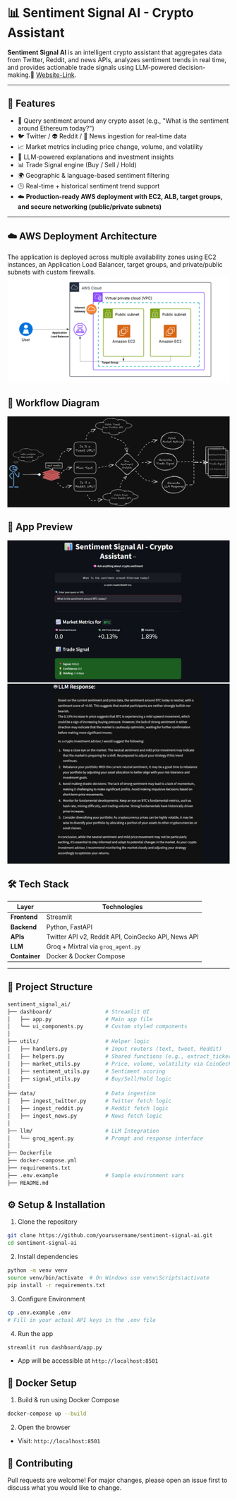 # 📊 Sentiment Signal AI - Crypto Assistant

**Sentiment Signal AI** is an intelligent crypto assistant that aggregates data from Twitter, Reddit, and news APIs, analyzes sentiment trends in real time, and provides actionable trade signals using LLM-powered 
decision-making.🔗 [Website-Link](http://?:8501/).

---

## 🚀 Features

- 🔎 Query sentiment around any crypto asset (e.g., "What is the sentiment around Ethereum today?")
- 🐦 Twitter / 👽 Reddit / 📰 News ingestion for real-time data
- 📈 Market metrics including price change, volume, and volatility
- 🤖 LLM-powered explanations and investment insights
- 📊 Trade Signal engine (Buy / Sell / Hold)
- 🌍 Geographic & language-based sentiment filtering
- 🕒 Real-time + historical sentiment trend support
- ☁️ **Production-ready AWS deployment with EC2, ALB, target groups, and secure networking (public/private subnets)**


---
## ☁️ AWS Deployment Architecture
The application is deployed across multiple availability zones using EC2 instances, an Application Load Balancer, target groups, and private/public subnets with custom firewalls.
![img.png](workflow_diagram/diagram4.png)
## 🔁 Workflow Diagram
![img.png](workflow_diagram/diagram3.png)
## 📸 App Preview
![img.png](workflow_diagram/diagram1.png)
![img.png](workflow_diagram/diagram2.png)
## 🛠️ Tech Stack

| Layer         | Technologies |
|---------------|--------------|
| **Frontend**  | Streamlit    |
| **Backend**   | Python, FastAPI  |
| **APIs**      | Twitter API v2, Reddit API, CoinGecko API, News API |
| **LLM**       | Groq + Mixtral via `groq_agent.py` |
| **Container** | Docker & Docker Compose |

---

## 📁 Project Structure

```bash
sentiment_signal_ai/
├── dashboard/                 # Streamlit UI
│   ├── app.py                 # Main app file
│   └── ui_components.py       # Custom styled components
│
├── utils/                     # Helper logic
│   ├── handlers.py            # Input routers (text, tweet, Reddit)
│   ├── helpers.py             # Shared functions (e.g., extract_ticker)
│   ├── market_utils.py        # Price, volume, volatility via CoinGecko
│   ├── sentiment_utils.py     # Sentiment scoring
│   ├── signal_utils.py        # Buy/Sell/Hold logic
│
├── data/                      # Data ingestion
│   ├── ingest_twitter.py      # Twitter fetch logic
│   ├── ingest_reddit.py       # Reddit fetch logic
│   ├── ingest_news.py         # News fetch logic
│
├── llm/                       # LLM Integration
│   └── groq_agent.py          # Prompt and response interface
│
├── Dockerfile
├── docker-compose.yml
├── requirements.txt
├── .env.example               # Sample environment vars
├── README.md
```
## ⚙️ Setup & Installation
1. Clone the repository
```bash
git clone https://github.com/yourusername/sentiment-signal-ai.git
cd sentiment-signal-ai
```
2. Install dependencies
```bash
python -m venv venv
source venv/bin/activate  # On Windows use venv\Scripts\activate
pip install -r requirements.txt
```
3. Configure Environment
```bash
cp .env.example .env
# Fill in your actual API keys in the .env file
```
4. Run the app
```bash
streamlit run dashboard/app.py
```
- App will be accessible at ```http://localhost:8501```

## 🐳 Docker Setup
1. Build & run using Docker Compose
```bash
docker-compose up --build
```
2. Open the browser
- Visit: ```http://localhost:8501```

## 🤝 Contributing
Pull requests are welcome! For major changes, please open an issue first to discuss what you would like to change.

